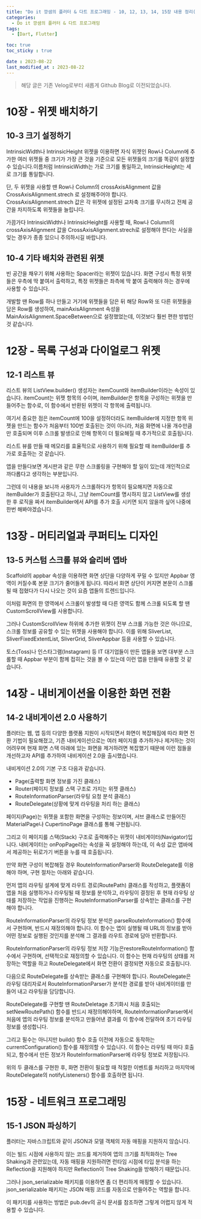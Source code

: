 ```yaml
---
title: "Do it 깡샘의 플러터 & 다트 프로그래밍 - 10, 12, 13, 14, 15장 내용 정리(3)"
categories:
  - Do it 깡샘의 플러터 & 다트 프로그래밍
tags:
  - [Dart, Flutter]

toc: true
toc_sticky : true

date : 2023-08-22
last_modified_at : 2023-08-22
---
```


> 해당 글은 기존 Velog로부터 새롭게 Github Blog로 이전되었습니다.

# 10장 - 위젯 배치하기

## 10-3 크기 설정하기

IntrinsicWidth나 IntrinsicHeight 위젯을 이용하면 자식 위젯인 Row나 Column에 추가한 여러 위젯들 중 크기가 가장 큰 것을 기준으로 모든 위젯들의 크기를 똑같이 설정할 수 있습니다.이름처럼 IntrinsicWidth는 가로 크기를 통일하고, IntrinsicHeight는 세로 크기를 통일합니다.

단, 두 위젯을 사용할 땐 Row나 Column의 crossAxisAlignment 값을 CrossAxisAlignment.strech 로 설정해주어야 합니다. CrossAxisAlignment.strech 값은 각 위젯에 설정된 교차축 크기를 무시하고 전체 공간을 차지하도록 위젯들을 늘립니다.

가끔가다 IntrinsicWidth나 IntrinsicHeight를 사용할 때, Row나 Column의 crossAxisAlignment 값을 CrossAxisAlignment.strech로 설정해야 한다는 사실을 잊는 경우가 종종 있으니 주의하시길 바랍니다.

## 10-4 기타 배치와 관련된 위젯

빈 공간을 채우기 위해 사용하는 Spacer라는 위젯이 있습니다. 화면 구성시 특정 위젯들은 우측에 딱 붙여서 출력하고, 특정 위젯들은 좌측에 딱 붙여 출력해야 하는 경우에 사용할 수 있습니다.

개발할 땐 Row를 하나 만들고 거기에 위젯들을 담은 뒤 해당 Row와 또 다른 위젯들을 담은 Row를 생성하여, mainAxisAlignment 속성을 MainAxisAlignment.SpaceBetween으로 설정했었는데, 이것보다 훨씬 편한 방법인 것 같습니다.

# 12장 - 목록 구성과 다이얼로그 위젯

## 12-1 리스트 뷰

리스트 뷰의 ListView.builder() 생성자는 itemCount와 itemBuilder이라는 속성이 있습니다. itemCount는 위젯 항목의 수이며, itemBuilder은 항목을 구성하는 위젯을 만들어주는 함수로, 이 함수에서 반환된 위젯이 각 항목에 출력됩니다. 

여기서 중요한 점은 itemCount에 100을 설정하더라도 itemBuilder에 지정한 항목 위젯을 만드는 함수가 처음부터 100번 호출된는 것이 아니라, 처음 화면에 나올 개수만큼만 호출되며 이후 스크롤 발생으로 인해 항목이 더 필요해질 때 추가적으로 호출됩니다.

리스트 뷰를 만들 때 메모리를 효율적으로 사용하기 위해 필요할 때 itemBuilder를 추가로 호출하는 것 같습니다. 

앱을 만들다보면 게시판과 같은 무한 스크롤링을 구현해야 할 일이 있는데 개인적으로 까다롭다고 생각하는 부분입니다. 

그런데 이 내용을 보니까 사용자가 스크롤하다가 항목이 필요해지면 자동으로 itemBuilder가 호출된다고 하니, 그냥 itemCount를 명시하지 않고 ListView를 생성한 후 로직을 짜서 itemBuilder에서 API를 추가 호출 시키면 되지 않을까 싶어 나중에 한번 해봐야겠습니다.

# 13장 - 머티리얼과 쿠퍼티노 디자인

## 13-5 커스텀 스크롤 뷰와 슬리버 앱바

Scaffold의 appbar 속성을 이용하면 화면 상단을 다양하게 꾸밀 수 있지만 Appbar 영역이 커질수록 본문 크기가 줄어들게 됩니다. 따라서 화면 상단이 커지면 본문이 스크롤될 때 접혔다가 다시 나오는 것이 요즘 앱들의 트렌드입니다.

이처럼 화면의 한 영역에서 스크롤이 발생할 때 다른 영역도 함께 스크롤 되도록 할 땐 CustomScrollView를 사용합니다. 

그러나 CustomScrollView 하위에 추가한 위젯이 전부 스크롤 가능한 것은 아니므로, 스크롤 정보를 공유할 수 있는 위젯을 사용해야 합니다. 이를 위해 SliverList, SliverFixedExtentList, SliverGrid, SliverAppbar 등을 사용할 수 있습니다.

토스(Toss)나 인스타그램(Instagram) 등 IT 대기업들이 만든 앱들을 보면 대부분 스크롤할 때 Appbar 부분이 함께 접히는 것을 볼 수 있는데 이런 앱을 만들때 유용할 것 같습니다.

# 14장 - 내비게이션을 이용한 화면 전환

## 14-2 내비게이션 2.0 사용하기

플러터는 웹, 앱 등의 다양한 플랫폼 지원이 시작되면서 화면이 복잡해짐에 따라 화면 전환 기법이 필요해졌고, 기존 내비게이션으로는 여러 페이지를 추가하거나 제거하는 것이 어려우며 현재 화면 스택 아래에 있는 화면을 제거하려면 복잡했기 때문에 이런 점들을 개선하고자 API를 추가하여 내비게이션 2.0을 출시했습니다.

내비게이션 2.0의 기본 구조 다음과 같습니다.
- Page(출력할 화면 정보를 가진 클래스)
- Router(페이지 정보를 스택 구조로 가지는 위젯 클래스)
- RouteInformationParser(라우팅 요청 분석 클래스)
- RouteDelegate(상황에 맞게 라우팅을 처리 하는 클래스) 

페이지(Page)는 위젯을 포함한 화면을 구성하는 정보이며, 서브 클래스로 만들어진 MaterialPage나 CupertinoPage 클래스를 통해 구현됩니다.

그리고 이 페이지를 스택(Stack) 구조로 출력해주는 위젯이 내비게이터(Navigator)입니다. 내비게이터는 onPopPage라는 속성을 꼭 설정해야 하는데, 이 속성 값은 앱바에서 제공하는 뒤로가기 버튼을 누를 때 호출됩니다.

만약 화면 구성이 복잡해질 경우 RouteInformationParser와 RouteDelegate를 이용해야 하며, 구현 절차는 아래와 같습니다.

먼저 앱의 라우팅 설계에 맞게 라우트 경로(RoutePath) 클래스를 작성하고, 플랫폼이 앱을 처음 실행하거나 라우팅될 때 정보를 분석하고, 라우팅이 결정된 후 현재 라우팅 상태를 저장하는 작업을 진행하는 RouteInformationParser를 상속받는 클래스를 구현해야 합니다. 

RouteInformationParser의 라우팅 정보 분석은 parseRouteInformation() 함수에서 구현하며, 반드시 재정의해야 합니다. 이 함수는 앱이 실행될 때 URL의 정보를 받아 어떤 정보로 실행된 것인지를 분석해 그 결과를 라우트 경로에 담아 반환합니다.

RouteInformationParser의 라우팅 정보 저장 기능은restoreRouteInformation() 함수에서 구현하며, 선택적으로 재정의할 수 있습니다. 이 함수는 현재 라우팅의 상태를 저장하는 역할을 하고 RouteDelegate에서 화면 전환이 결정되면 자동으로 호출됩니다.

다음으로 RouteDelegate를 상속받는 클래스를 구현해야 합니다. RouteDelegate은 라우팅 대리자로서 RouteInformationParser가 분석한 경로를 받아 내비게이터를 만들어 내고 라우팅을 담당합니다.

RouteDelegate를 구현할 땐 RouteDeletage 초기화시 처음 호출되는setNewRoutePath() 함수를 반드시 재정의해야하며, RouteInformationParser에서 처음에 앱의 라우팅 정보를 분석하고 만들어낸 결과를 이 함수에 전달하여 초기 라우팅 정보를 생성합니다. 

그리고 필수는 아니지만 build() 함수 호출 이전에 자동으로 동작하는 currentConfiguration() 함수를 재정의할 수 있습니다. 이 함수는 라우팅 때 마다 호출되고, 함수에서 만든 정보가 RouteInformationParser에 라우팅 정보로 저장됩니다. 

위의 두 클래스를 구현한 후, 화면 전환이 필요할 때 적절한 이벤트를 처리하고 마지막에 RouteDelegate의 notifyListeners() 함수를 호출하면 됩니다.

# 15장 - 네트워크 프로그래밍

## 15-1 JSON 파싱하기

플러터는 자바스크립트와 같이 JSON과 모델 객체의 자동 매핑을 지원하지 않습니다.

이는 빌드 시점에 사용하지 않는 코드를 제거하여 앱의 크기를 최적화하는 Tree Shaking과 관련있는데, 자동 매핑을 지원하려면 런타임 시점에 타입 분석을 하는 Reflection을 지원해야 하지만 Reflection이 Tree Shaking을 방해하기 때문입니다.

그러나 json_serializable 패키지를 이용하면 좀 더 편리하게 매핑할 수 있습니다. json_serializable 패키지는 JSON 매핑 코드를 자동으로 만들어주는 역할을 합니다. 

이 패키지를 사용하는 방법은 pub.dev의 공식 문서를 참조하면 그렇게 어렵지 않게 적용할 수 있습니다.
